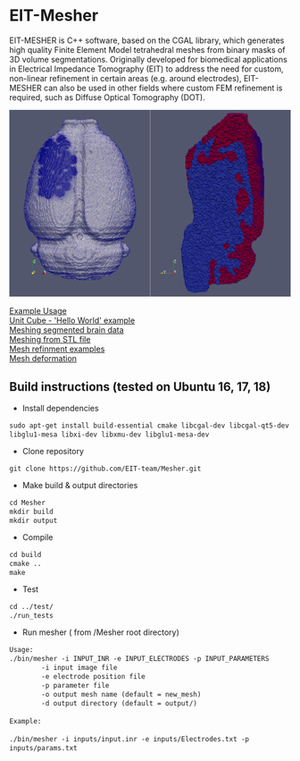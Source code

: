 # EIT-Mesher
EIT-MESHER is C++ software, based on the CGAL library, which generates high quality Finite Element Model tetrahedral meshes from binary masks of 3D volume segmentations. Originally developed for biomedical applications in Electrical Impedance Tomography (EIT) to address the need for custom, non-linear refinement in certain areas (e.g. around electrodes), EIT-MESHER can also be used in other fields where custom FEM refinement is required, such as Diffuse Optical Tomography (DOT).

<img src = "./examples/brain/figures/brain_PV_HR.png" alt="Rat Brain Mesh" width = 600>

[Example Usage](./examples/readme.md)  
[Unit Cube - 'Hello World' example](./examples/unitcube/readme.md)  
[Meshing segmented brain data](./examples/brain/readme.md)  
[Meshing from STL file](./examples/neonatescalp/readme.md)  
[Mesh refinment examples](./examples/refinements/readme.md)  
[Mesh deformation](./examples/deformation/readme.md)  

## Build instructions (tested on Ubuntu 16, 17, 18)

* Install dependencies
```
sudo apt-get install build-essential cmake libcgal-dev libcgal-qt5-dev libglu1-mesa libxi-dev libxmu-dev libglu1-mesa-dev
```

* Clone repository
```
git clone https://github.com/EIT-team/Mesher.git
```

* Make build & output directories
```
cd Mesher
mkdir build
mkdir output
```
* Compile
```
cd build
cmake ..
make
```

* Test
```
cd ../test/
./run_tests
```

* Run mesher ( from /Mesher root directory)
```
Usage:
./bin/mesher -i INPUT_INR -e INPUT_ELECTRODES -p INPUT_PARAMETERS
        -i input image file
        -e electrode position file
        -p parameter file
        -o output mesh name (default = new_mesh)
        -d output directory (default = output/)
        
Example:

./bin/mesher -i inputs/input.inr -e inputs/Electrodes.txt -p inputs/params.txt
```
